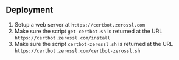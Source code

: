 Deployment
----------

1. Setup a web server at `https://certbot.zerossl.com`
2. Make sure the script `get-certbot.sh` is returned at the URL 
   `https://certbot.zerossl.com/install`
3. Make sure the script `certbot-zerossl.sh` is returned at the URL 
   `https://certbot.zerossl.com/certbot-zerossl.sh`
